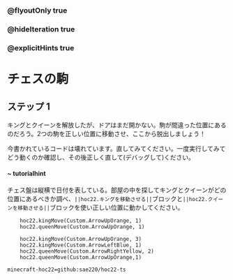 ### @flyoutOnly true
### @hideIteration true
### @explicitHints true


# チェスの駒

## ステップ 1
キングとクイーンを解放したが、ドアはまだ開かない。駒が間違った位置にあるのだろう。2つの駒を正しい位置に移動させ、ここから脱出しましょう！

今書かれているコードは壊れています。直してみてください。一度実行してみてどう動くのか確認し、その後正しく直して(デバッグして)ください。

#### ~ tutorialhint 
チェス盤は縦横で日付を表している。部屋の中を探してキングとクイーンがどの位置にあるべきか調べ、``||hoc22.キングを移動させる||``ブロックと``||hoc22.クイーンを移動させる||``ブロックを使い正しい位置に動かしてください。

```ghost
    hoc22.kingMove(Custom.ArrowUpOrange, 1)
    hoc22.queenMove(Custom.ArrowUpOrange, 1)

```
```template
    hoc22.kingMove(Custom.ArrowUpOrange, 3)
    hoc22.kingMove(Custom.ArrowLeftBlue, 1)
    hoc22.queenMove(Custom.ArrowRightYellow, 2)
    hoc22.queenMove(Custom.ArrowUpOrange,1)          
```

```package
minecraft-hoc22=github:sae220/hoc22-ts
```